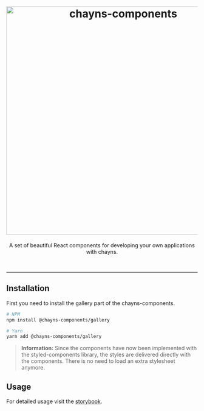 <div align="center">
    <h1>
        <img src="https://raw.githubusercontent.com/TobitSoftware/chayns-components/master/assets/logo.png" width="600px" alt="chayns-components" />
    </h1>
    <p>A set of beautiful React components for developing your own applications with chayns.</p>
    <div>
        <img src="https://img.shields.io/npm/dm/@chayns-components/typewriter.svg?style=for-the-badge" alt="" />
        <img src="https://img.shields.io/npm/v/@chayns-components/typewriter?style=for-the-badge" alt="" />
        <img src="https://img.shields.io/github/license/TobitSoftware/chayns-components?style=for-the-badge" alt="" />
        <img src="https://img.shields.io/github/contributors/TobitSoftware/chayns-components?style=for-the-badge" alt="" />
    </div>
</div>

---

## Installation

First you need to install the gallery part of the chayns-components.

```bash
# NPM
npm install @chayns-components/gallery

# Yarn
yarn add @chayns-components/gallery
```

> **Information:** Since the components have now been implemented with the styled-components
> library, the styles are delivered directly with the components. There is no need to load an extra
> stylesheet anymore.

## Usage

For detailed usage visit the [storybook](https://components.chayns.site/storybook).
